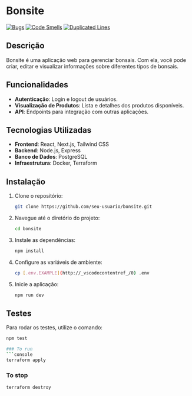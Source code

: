 # Bonsite

[![Bugs](https://sonarcloud.io/api/project_badges/measure?project=bonsite_bonsite&metric=bugs)](https://sonarcloud.io/summary/new_code?id=bonsite_bonsite)
[![Code Smells](https://sonarcloud.io/api/project_badges/measure?project=bonsite_bonsite&metric=code_smells)](https://sonarcloud.io/summary/new_code?id=bonsite_bonsite)
[![Duplicated Lines](https://sonarcloud.io/api/project_badges/measure?project=bonsite_bonsite&metric=duplicated_lines_density)](https://sonarcloud.io/summary/new_code?id=bonsite_bonsite)

## Descrição

Bonsite é uma aplicação web para gerenciar bonsais. Com ela, você pode criar, editar e visualizar informações sobre diferentes tipos de bonsais.

## Funcionalidades

- **Autenticação**: Login e logout de usuários.
- **Visualização de Produtos**: Lista e detalhes dos produtos disponíveis.
- **API**: Endpoints para integração com outras aplicações.

## Tecnologias Utilizadas

- **Frontend**: React, Next.js, Tailwind CSS
- **Backend**: Node.js, Express
- **Banco de Dados**: PostgreSQL
- **Infraestrutura**: Docker, Terraform

## Instalação

1. Clone o repositório:
    ```sh
    git clone https://github.com/seu-usuario/bonsite.git
    ```
2. Navegue até o diretório do projeto:
    ```sh
    cd bonsite
    ```
3. Instale as dependências:
    ```sh
    npm install
    ```
4. Configure as variáveis de ambiente:
    ```sh
    cp [.env.EXAMPLE](http://_vscodecontentref_/0) .env
    ```
5. Inicie a aplicação:
    ```sh
    npm run dev
    ```

## Testes

Para rodar os testes, utilize o comando:
```sh
npm test

### To run
```console
terraform apply
```

### To stop
```console
terraform destroy
```
